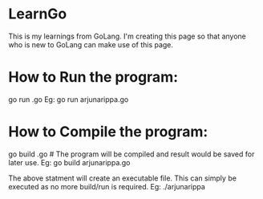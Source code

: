 # LearnGo
This is my learnings from GoLang. I'm creating this page so that anyone who is new to GoLang can make use of this page.

# How to Run the program:
go run <filename>.go
  Eg: go run arjunarippa.go
  
# How to Compile the program:
go build <filename>.go # The program will be compiled and result would be saved for later use.
  Eg: go build arjunarippa.go
  
The above statment will create an executable file. This can simply be executed as no more build/run is required.
  Eg: ./arjunarippa
 
